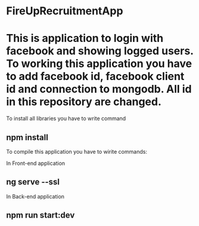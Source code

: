 # FireUpRecruitmentApp

# This is application to login with facebook and showing logged users. To working this application you have to add facebook id, facebook client id and connection to mongodb. All id in this repository are changed.

 
 To install all libraries you have to write command
 ## npm install 
 
 To compile this application you have to wirite commands:
 
 In Front-end application
 ## ng serve --ssl
 
 In Back-end application
 ## npm run start:dev


